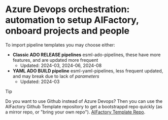 # Azure Devops orchestration: automation to setup AIFactory, onboard projects and people
To import pipeline templates you may choose either: 
- **Classic ADO RELEASE pipelines** esml-ado-pipelines, these have more features, and are updated more frequent
    - Updated: 2024-03, 2024-06, 2024-08
- **YAML ADO BUILD pipeline** esml-yaml-pipelines, less frequent updated, and may break due to lack of _parameters_
    - Updated: 2024-03

> [!TIP]
>  Do you want to use Github instead of Azure Devops? Then you can use the AIFactory Github Template repository to get a bootstrappd repo quickly (as a mirror repo, or "bring your own repo"). [AIFactory Template Repo](https://github.com/jostrm/azure-enterprise-scale-ml-usage).
>